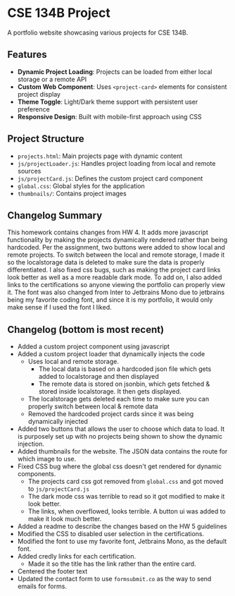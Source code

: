 # CSE 134B Project

A portfolio website showcasing various projects for CSE 134B.

## Features

-   **Dynamic Project Loading**: Projects can be loaded from either local storage or a remote API
-   **Custom Web Component**: Uses `<project-card>` elements for consistent project display
-   **Theme Toggle**: Light/Dark theme support with persistent user preference
-   **Responsive Design**: Built with mobile-first approach using CSS

## Project Structure

-   `projects.html`: Main projects page with dynamic content
-   `js/projectLoader.js`: Handles project loading from local and remote sources
-   `js/projectCard.js`: Defines the custom project card component
-   `global.css`: Global styles for the application
-   `thumbnails/`: Contains project images

## Changelog Summary

This homework contains changes from HW 4. It adds more javascript functionality by making the projects dynamically rendered rather than being hardcoded. Per the assignment, two buttons were added to show local and remote projects. To switch between the local and remote storage, I made it so the localstorage data is deleted to make sure the data is properly differentiated. I also fixed css bugs, such as making the project card links look better as well as a more readable dark mode. To add on, I also added links to the certifications so anyone viewing the portfolio can properly view it. The font was also changed from Inter to Jetbrains Mono due to jetbrains being my favorite coding font, and since it is my portfolio, it would only make sense if I used the font I liked.

## Changelog (bottom is most recent)

-   Added a custom project component using javascript
-   Added a custom project loader that dynamically injects the code
    -   Uses local and remote storage.
        -   The local data is based on a hardcoded json file which gets added to localstorage and then displayed
        -   The remote data is stored on jsonbin, which gets fetched & stored inside localstorage. It then gets displayed.
    -   The localstorage gets deleted each time to make sure you can properly switch between local & remote data
    -   Removed the hardcoded project cards since it was being dynamically injected
-   Added two buttons that allows the user to choose which data to load. It is purposely set up with no projects being shown to show the dynamic injection.
-   Added thumbnails for the website. The JSON data contains the route for which image to use.
-   Fixed CSS bug where the global css doesn't get rendered for dynamic components.
    -   The projects card css got removed from `global.css` and got moved to `js/projectCard.js`
    -   The dark mode css was terrible to read so it got modified to make it look better.
    -   The links, when overflowed, looks terrible. A button ui was added to make it look much better.
-   Added a readme to describe the changes based on the HW 5 guidelines
-   Modified the CSS to disabled user selection in the certifications.
-   Modified the font to use my favorite font, Jetbrains Mono, as the default font.
-   Added credly links for each certification.
    -   Made it so the title has the link rather than the entire card.
-   Centered the footer text
-   Updated the contact form to use `formsubmit.co` as the way to send emails for forms.
